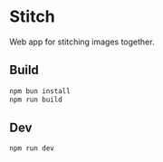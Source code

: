 # Stitch

Web app for stitching images together.

## Build

```bash
npm bun install
npm run build
```

## Dev

```bash
npm run dev
```
